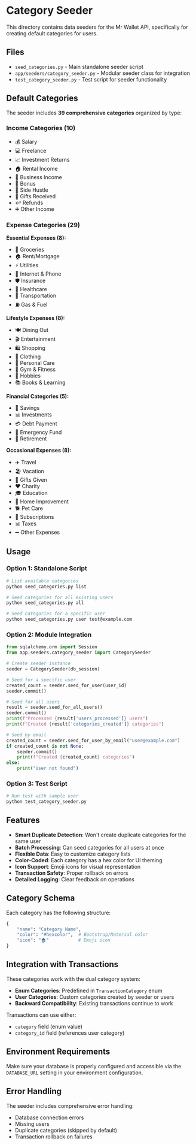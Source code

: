 # Category Seeder

This directory contains data seeders for the Mr Wallet API, specifically for creating default categories for users.

## Files

- `seed_categories.py` - Main standalone seeder script
- `app/seeders/category_seeder.py` - Modular seeder class for integration
- `test_category_seeder.py` - Test script for seeder functionality

## Default Categories

The seeder includes **39 comprehensive categories** organized by type:

### Income Categories (10)
- 💰 Salary
- 💻 Freelance
- 📈 Investment Returns
- 🏠 Rental Income
- 🏢 Business Income
- 🎁 Bonus
- 🚀 Side Hustle
- 🎀 Gifts Received
- ↩️ Refunds
- ➕ Other Income

### Expense Categories (29)

**Essential Expenses (8):**
- 🛒 Groceries
- 🏠 Rent/Mortgage
- ⚡ Utilities
- 📱 Internet & Phone
- 🛡️ Insurance
- 🏥 Healthcare
- 🚗 Transportation
- ⛽ Gas & Fuel

**Lifestyle Expenses (8):**
- 🍽️ Dining Out
- 🎬 Entertainment
- 🛍️ Shopping
- 👕 Clothing
- 💅 Personal Care
- 💪 Gym & Fitness
- 🎨 Hobbies
- 📚 Books & Learning

**Financial Categories (5):**
- 🏦 Savings
- 📊 Investments
- 💳 Debt Payment
- 🚨 Emergency Fund
- 👴 Retirement

**Occasional Expenses (8):**
- ✈️ Travel
- 🏖️ Vacation
- 🎁 Gifts Given
- ❤️ Charity
- 🎓 Education
- 🔨 Home Improvement
- 🐕 Pet Care
- 📱 Subscriptions
- 📊 Taxes
- ➖ Other Expenses

## Usage

### Option 1: Standalone Script

```bash
# List available categories
python seed_categories.py list

# Seed categories for all existing users
python seed_categories.py all

# Seed categories for a specific user
python seed_categories.py user test@example.com
```

### Option 2: Module Integration

```python
from sqlalchemy.orm import Session
from app.seeders.category_seeder import CategorySeeder

# Create seeder instance
seeder = CategorySeeder(db_session)

# Seed for a specific user
created_count = seeder.seed_for_user(user_id)
seeder.commit()

# Seed for all users
result = seeder.seed_for_all_users()
seeder.commit()
print(f"Processed {result['users_processed']} users")
print(f"Created {result['categories_created']} categories")

# Seed by email
created_count = seeder.seed_for_user_by_email("user@example.com")
if created_count is not None:
    seeder.commit()
    print(f"Created {created_count} categories")
else:
    print("User not found")
```

### Option 3: Test Script

```bash
# Run test with sample user
python test_category_seeder.py
```

## Features

- **Smart Duplicate Detection**: Won't create duplicate categories for the same user
- **Batch Processing**: Can seed categories for all users at once
- **Flexible Data**: Easy to customize category lists
- **Color-Coded**: Each category has a hex color for UI theming
- **Icon Support**: Emoji icons for visual representation
- **Transaction Safety**: Proper rollback on errors
- **Detailed Logging**: Clear feedback on operations

## Category Schema

Each category has the following structure:

```python
{
    "name": "Category Name",
    "color": "#hexcolor",  # Bootstrap/Material color
    "icon": "🏠"           # Emoji icon
}
```

## Integration with Transactions

These categories work with the dual category system:

- **Enum Categories**: Predefined in `TransactionCategory` enum
- **User Categories**: Custom categories created by seeder or users
- **Backward Compatibility**: Existing transactions continue to work

Transactions can use either:
- `category` field (enum value)
- `category_id` field (references user category)

## Environment Requirements

Make sure your database is properly configured and accessible via the `DATABASE_URL` setting in your environment configuration.

## Error Handling

The seeder includes comprehensive error handling:
- Database connection errors
- Missing users
- Duplicate categories (skipped by default)
- Transaction rollback on failures

